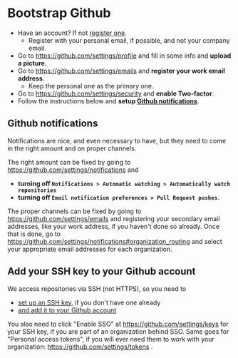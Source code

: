 # Bootstrap Github

* Have an account? If not [register one](https://github.com/join).
  * Register with your personal email, if possible, and not your company email.
* Go to https://github.com/settings/profile and fill in some info and **upload a picture**.
* Go to https://github.com/settings/emails and **register your work email address**.
  * Keep the personal one as the primary one.
* Go to https://github.com/settings/security and **enable Two-factor**.
* Follow the instructions below and **setup [Github notifications](#github-notifications)**.


## Github notifications

Notifications are nice, and even necessary to have,
but they need to come in the right amount and on proper channels.

The right amount can be fixed by going to https://github.com/settings/notifications and
* **turning off `Notifications > Automatic watching > Automatically watch repositories`**
* **turning off `Email notification preferences > Pull Request pushes`**.

The proper channels can be fixed by going to https://github.com/settings/emails
and registering your secondary email addresses, like your work address, if you haven't done so already.
Once that is done, go to https://github.com/settings/notifications#organization_routing
and select your appropriate email addresses for each organization.


## Add your SSH key to your Github account

We access repositories via SSH (not HTTPS), so you need to

* [set up an SSH key](https://help.github.com/en/articles/generating-a-new-ssh-key-and-adding-it-to-the-ssh-agent), if you don't have one already
* [and add it to your Github account](https://help.github.com/en/articles/adding-a-new-ssh-key-to-your-github-account)

You also need to click "Enable SSO" at https://github.com/settings/keys for your SSH key,
if you are part of an organization behind SSO. Same goes for "Personal access tokens",
if you will ever need them to work with your organization: https://github.com/settings/tokens .
